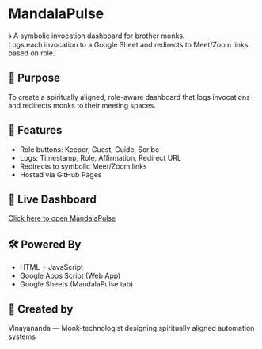 
# MandalaPulse

🌀 A symbolic invocation dashboard for brother monks.  
Logs each invocation to a Google Sheet and redirects to Meet/Zoom links based on role.

## 🌿 Purpose
To create a spiritually aligned, role-aware dashboard that logs invocations and redirects monks to their meeting spaces.

## 🧭 Features
- Role buttons: Keeper, Guest, Guide, Scribe
- Logs: Timestamp, Role, Affirmation, Redirect URL
- Redirects to symbolic Meet/Zoom links
- Hosted via GitHub Pages

## 🔗 Live Dashboard
[Click here to open MandalaPulse](https://vinayananda1.github.io/MandalaPulse)

## 🛠️ Powered By
- HTML + JavaScript
- Google Apps Script (Web App)
- Google Sheets (MandalaPulse tab)

## 🙏 Created by
Vinayananda — Monk-technologist designing spiritually aligned automation systems
